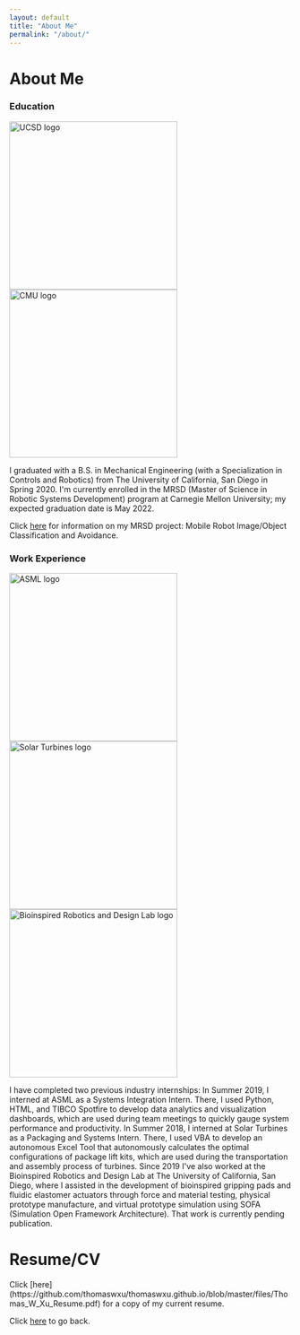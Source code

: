 ```yaml
---
layout: default
title: "About Me"
permalink: "/about/"
---
```


<h1>About Me</h1>

<h3>Education</h3>
<img src="https://../files/UCSD_logo.png" alt="UCSD logo" height="300"/>
<img src="https://../files/cmu_logo.png" alt="CMU logo" height="300"/>

I graduated with a B.S. in Mechanical Engineering (with a Specialization in Controls and Robotics) from The University of California, San Diego in Spring 2020. I'm currently enrolled in the MRSD (Master of Science in Robotic Systems Development) program at Carnegie Mellon University; my expected graduation date is May 2022.

Click [here](https://mrsdprojects.ri.cmu.edu/2021teamd/) for information on my MRSD project: Mobile Robot Image/Object Classification and Avoidance.

<h3>Work Experience</h3>
<img src="https://../files/asml_logo.png" alt="ASML logo" height="300"/>
<img src="https://../files/solarTurbines_logo.png" alt="Solar Turbines logo" height="300"/>
<img src="https://../files/brdl_logo.png" alt="Bioinspired Robotics and Design Lab logo" height="300"/>

I have completed two previous industry internships:
In Summer 2019, I interned at ASML as a Systems Integration Intern. There, I used Python, HTML, and TIBCO Spotfire to develop data analytics and visualization dashboards, which are used during team meetings to quickly gauge system performance and productivity.
In Summer 2018, I interned at Solar Turbines as a Packaging and Systems Intern. There, I used VBA to develop an autonomous Excel Tool that autonomously calculates the optimal configurations of package lift kits, which are used during the transportation and assembly process of turbines.
Since 2019 I've also worked at the Bioinspired Robotics and Design Lab at The University of California, San Diego, where I assisted in the development of bioinspired gripping pads and fluidic elastomer actuators through force and material testing, physical prototype manufacture, and virtual prototype simulation using SOFA (Simulation Open Framework Architecture). That work is currently pending publication.


<h1>Resume/CV</h1>
Click [here](https://github.com/thomaswxu/thomaswxu.github.io/blob/master/files/Thomas_W_Xu_Resume.pdf) for a copy of my current resume.


Click [here](/) to go back.